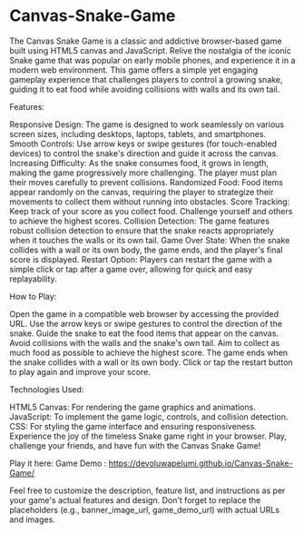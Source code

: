 # Canvas-Snake-Game
The Canvas Snake Game is a classic and addictive browser-based game built using HTML5 canvas and JavaScript. Relive the nostalgia of the iconic Snake game that was popular on early mobile phones, and experience it in a modern web environment.
 This game offers a simple yet engaging gameplay experience that challenges players to control a growing snake, guiding it to eat food while avoiding collisions with walls and its own tail.

Features:

Responsive Design: The game is designed to work seamlessly on various screen sizes, including desktops, laptops, tablets, and smartphones.
Smooth Controls: Use arrow keys or swipe gestures (for touch-enabled devices) to control the snake's direction and guide it across the canvas.
Increasing Difficulty: As the snake consumes food, it grows in length, making the game progressively more challenging. The player must plan their moves carefully to prevent collisions.
Randomized Food: Food items appear randomly on the canvas, requiring the player to strategize their movements to collect them without running into obstacles.
Score Tracking: Keep track of your score as you collect food. Challenge yourself and others to achieve the highest scores.
Collision Detection: The game features robust collision detection to ensure that the snake reacts appropriately when it touches the walls or its own tail.
Game Over State: When the snake collides with a wall or its own body, the game ends, and the player's final score is displayed.
Restart Option: Players can restart the game with a simple click or tap after a game over, allowing for quick and easy replayability.

How to Play:

Open the game in a compatible web browser by accessing the provided URL.
Use the arrow keys or swipe gestures to control the direction of the snake.
Guide the snake to eat the food items that appear on the canvas.
Avoid collisions with the walls and the snake's own tail.
Aim to collect as much food as possible to achieve the highest score.
The game ends when the snake collides with a wall or its own body.
Click or tap the restart button to play again and improve your score.


Technologies Used:

HTML5 Canvas: For rendering the game graphics and animations.
JavaScript: To implement the game logic, controls, and collision detection.
CSS: For styling the game interface and ensuring responsiveness.
Experience the joy of the timeless Snake game right in your browser. Play, challenge your friends, and have fun with the Canvas Snake Game!

Play it here: Game Demo : https://devoluwapelumi.github.io/Canvas-Snake-Game/

Feel free to customize the description, feature list, and instructions as per your game's actual features and design. Don't forget to replace the placeholders (e.g., banner_image_url, game_demo_url) with actual URLs and images.

